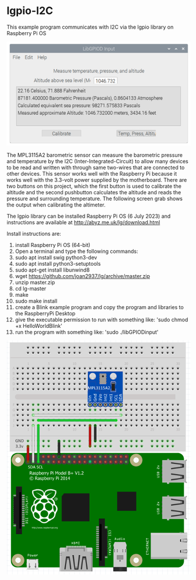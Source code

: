 # lgpio-I2C
This example program communicates with I2C via the lgpio library on Raspberry Pi OS

![](https://github.com/eugenedakin/lgpio-I2C/blob/main/FinalScreenGrab.png)

The MPL3115A2  barometric sensor can measure the barometric pressure and temperature by the I2C (Inter-Integrated-Circuit) to allow many devices to be read and written with through same two-wires that are connected to other devices. This sensor works well with the Raspberry Pi because it works well with the 3.3-volt power supplied by the motherboard. There are two buttons on this project, which the first button is used to calibrate the altitude and the second pushbutton calculates the altitude and reads the pressure and surrounding temperature. The following screen grab shows the output when calibrating the altimeter. 

The lgpio library can be installed Raspberry Pi OS (6 July 2023) and instructions 
are available at http://abyz.me.uk/lg/download.html

Install instructions are:
1) install Raspberry Pi OS (64-bit)
2) Open a terminal and type the following commands:
3) sudo apt install swig python3-dev
4) sudo apt install python3-setuptools
5) sudo apt-get install libunwind8
6) wget https://github.com/joan2937/lg/archive/master.zip
7) unzip master.zip
8) cd lg-master
9) make
10) sudo make install
11) create a Blink example program and copy the program and libraries to the RaspberryPi Desktop
12) give the executable permission to run with something like: 'sudo chmod +x HelloWorldBlink'
13) run the program with something like: 'sudo ./libGPIODinput'

![](https://github.com/eugenedakin/lgpio-I2C/blob/main/I2CBreadboard.png)
